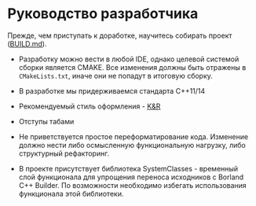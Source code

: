 # Руководство разработчика

Прежде, чем приступать к доработке, научитесь собирать проект ([BUILD.md](BUILD.md)).

* Разработку можно вести в любой IDE, однако целевой системой сборки является CMAKE. Все изменения должны быть отражены в `CMakeLists.txt`, иначе они не попадут в итоговую сборку.

* В разработке мы придерживаемся стандарта C++11/14
* Рекомендуемый стиль оформления - [K&R](https://en.wikipedia.org/wiki/Indent_style#K.26R)
* Отступы табами
* Не приветствуется простое переформатирование кода. Изменение должно нести либо осмысленную функциональную нагрузку, либо структурный рефакторинг.
* В проекте присутствует библиотека SystemClasses - временный слой функционала для упрощения переноса исходников с Borland C++ Builder. По возможности необходимо избегать использования функционала этой библиотеки.
